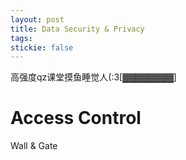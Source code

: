 ```yaml
---
layout: post
title: Data Security & Privacy
tags:
stickie: false
---
```


高强度qz课堂摸鱼睡觉人(:3[▓▓▓▓▓▓▓▓]

# Access Control

Wall & Gate

